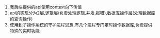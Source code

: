 1. 我后端提供的api使用context向下传值
2. api的实现分为2层,逻辑层(负责处理逻辑,并发,报错),数据库操作层(处理数据库的查询操作)
3. 使用到了操作系统的守护进程思想,有几个进程专门定时操作数据库,负责提供特殊的实时功能